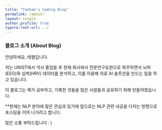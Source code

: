 ```yaml
---
title: "Taeham's Coding Blog"
permalink: /about/
layout: single
author_profile: true
typora-root-url: ../
---
```






### **블로그 소개 (About Blog)**  



안녕하세요, 태햄입니다.    

저는 UNIST에서 석사 졸업을 후 현재 회사에서 전문연구요원으로 복무하면서 뇌파(EEG)와 심박(HRV) 데이터를 분석하고, 이를 이용해 의료 AI 솔루션을 만드는 일을 하고 있습니다.  

이 블로그는 제가 공부하고, 기록한 것들을 많은 사람들과 공유하기 위해 만들어졌습니다.  

**현재는 NLP 분야에 많은 관심과 있기에 앞으로는 NLP 관련 내공을 다지는 방향으로 포스팅을 이어 나가려고 합니다.

많은 소통 부탁드립니다 : )
